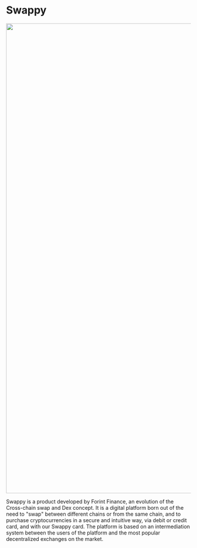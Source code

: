 # Swappy

<img src="https://i.postimg.cc/NMqJpYws/Tavola-vuota-1.png" width="1280"/>

Swappy is a product developed by Forint Finance, an evolution of the Cross-chain swap and Dex concept. It is a digital platform born out of the need to "swap" between different chains or from the same chain, and to purchase cryptocurrencies in a secure and intuitive way, via debit or credit card, and with our Swappy card. The platform is based on an intermediation system between the users of the platform and the most popular decentralized exchanges on the market.
